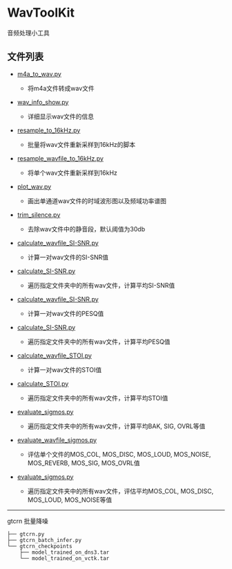 # WavToolKit
音频处理小工具

## 文件列表

- [m4a_to_wav.py](./m4a_to_wav.py)
    - 将m4a文件转成wav文件

- [wav_info_show.py](./wav_info_show.py)
    - 详细显示wav文件的信息

- [resample_to_16kHz.py](./resample_to_16kHz.py) 
    - 批量将wav文件重新采样到16kHz的脚本

- [resample_wavfile_to_16kHz.py](./resample_wavfile_to_16kHz.py)
    - 将单个wav文件重新采样到16kHz

- [plot_wav.py](./plot_wav.py)
    - 画出单通道wav文件的时域波形图以及频域功率谱图

- [trim_silence.py](./trim_silence.py)
    - 去除wav文件中的静音段，默认阈值为30db

- [calculate_wavfile_SI-SNR.py](./calculate_wavfile_SI-SNR.py)
    - 计算一对wav文件的SI-SNR值

- [calculate_SI-SNR.py](./calculate_SI-SNR.py)
    - 遍历指定文件夹中的所有wav文件，计算平均SI-SNR值

- [calculate_wavfile_SI-SNR.py](./calculate_wavfile_PESQ.py)
    - 计算一对wav文件的PESQ值

- [calculate_SI-SNR.py](./calculate_PESQ.py)
    - 遍历指定文件夹中的所有wav文件，计算平均PESQ值

- [calculate_wavfile_STOI.py](./calculate_wavfile_STOI.py)
    - 计算一对wav文件的STOI值

- [calculate_STOI.py](./calculate_STOI.py)
    - 遍历指定文件夹中的所有wav文件，计算平均STOI值

- [evaluate_sigmos.py](./evaluate_sigmos.py)
    - 遍历指定文件夹中的所有wav文件，计算平均BAK, SIG, OVRL等值

- [evaluate_wavfile_sigmos.py](./sigmos_score.py)
    - 评估单个文件的MOS_COL, MOS_DISC, MOS_LOUD, MOS_NOISE, MOS_REVERB, MOS_SIG, MOS_OVRL值

- [evaluate_sigmos.py](./evaluate_sigmos.py)
    - 遍历指定文件夹中的所有wav文件，评估平均MOS_COL, MOS_DISC, MOS_LOUD, MOS_NOISE等值

---
gtcrn 批量降噪

```
├── gtcrn.py
├── gtcrn_batch_infer.py
└── gtcrn_checkpoints
    ├── model_trained_on_dns3.tar
    └── model_trained_on_vctk.tar
 ```